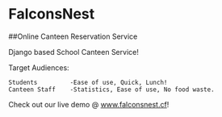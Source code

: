 # FalconsNest
##Online Canteen Reservation Service

Django based School Canteen Service!

Target Audiences:

    Students         -Ease of use, Quick, Lunch!
    Canteen Staff    -Statistics, Ease of use, No food waste.

Check out our live demo @ www.falconsnest.cf!

